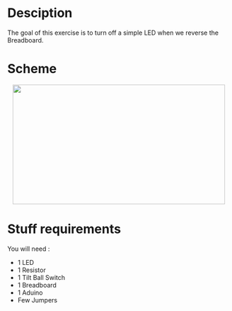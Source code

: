 # Desciption 

The goal of this exercise is to turn off a simple LED when we reverse the Breadboard.

# Scheme

<p align="center">
  <img width="480" height="270" src="https://github.com/Dexmos/Arduino-Workshop-I/blob/master/6-TurnOffLEDWithTiltBall/Scheme/Scheme.jpg">
</p>

# Stuff requirements

You will need :
* 1 LED
* 1 Resistor
* 1 Tilt Ball Switch
* 1 Breadboard
* 1 Aduino
* Few Jumpers

